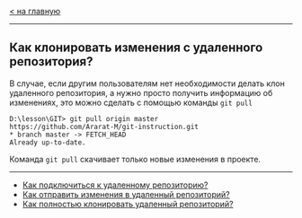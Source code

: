[< на главную](./readme.md)

---

## Как клонировать изменения с удаленного репозитория?

В случае, если другим пользователям нет необходимости делать клон удаленного репозитория, а нужно просто получить информацию об изменениях, это можно сделать с помощью команды `git pull`

```
D:\lesson\GIT> git pull origin master
https://github.com/Ararat-M/git-instruction.git
* branch master -> FETCH_HEAD
Already up-to-date.
```

Команда `git pull` скачивает только новые изменения в проекте.

---
* [Как подключиться к удаленному репозиторию?](./rr-connection.md)
* [Как отправить изменения в удаленный репозиторий?](./rr-change.md)
* [Как полностью клонировать удаленный репозиторий?](./rr-clone.md)